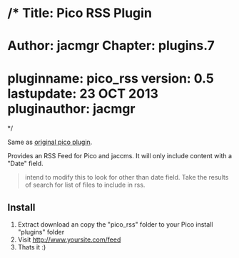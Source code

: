/*
Title: Pico RSS Plugin
===============
Author: jacmgr
Chapter: plugins.7
==================
pluginname: pico_rss
version: 0.5
lastupdate: 23 OCT 2013
pluginauthor: jacmgr
==================
*/

Same as [original pico plugin](https://github.com/gilbitron/Pico-RSS-Plugin).


Provides an RSS Feed for Pico and jaccms. It will only include content with a "Date" field.

> intend to modify this to look for other than date field. Take the results of search for list of files to include in rss.

Install
-------

1. Extract download an copy the "pico_rss" folder to your Pico install "plugins" folder
2. Visit http://www.yoursite.com/feed
3. Thats it :)